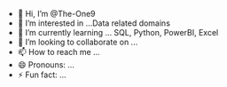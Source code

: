 - 👋 Hi, I’m @The-One9
- 👀 I’m interested in ...Data related domains
- 🌱 I’m currently learning ... SQL, Python, PowerBI, Excel
- 💞️ I’m looking to collaborate on ...
- 📫 How to reach me ...
- 😄 Pronouns: ...
- ⚡ Fun fact: ...

<!---
The-One9/The-One9 is a ✨ special ✨ repository because its `README.md` (this file) appears on your GitHub profile.
You can click the Preview link to take a look at your changes.
--->
